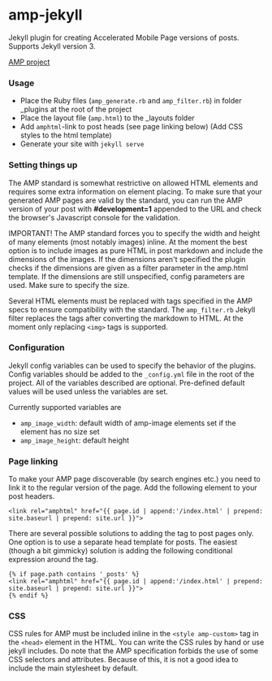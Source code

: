 # amp-jekyll

Jekyll plugin for creating Accelerated Mobile Page versions of posts. Supports Jekyll version 3.

[AMP project](https://www.ampproject.org/)
### Usage
- Place the Ruby files (`amp_generate.rb` and `amp_filter.rb`) in folder _plugins at the root of the project
- Place the layout file (`amp.html`) to the _layouts folder
- Add `amphtml`-link to post heads (see page linking below)
(Add CSS styles to the html template)
- Generate your site with `jekyll serve`

### Setting things up

The AMP standard is somewhat restrictive on allowed HTML elements and requires some extra information on element placing. To make sure that your generated AMP pages are valid by the standard, you can run the AMP version of your post with **#development=1** appended to the URL and check the browser's Javascript console for the validation.

IMPORTANT! The AMP standard forces you to specify the width and height of many elements (most notably images) inline. At the moment the best option is to include images as pure HTML in post markdown and include the dimensions of the images. If the dimensions aren't specified the plugin checks if the dimensions are given as a filter parameter in the amp.html template. If the dimensions are still unspecified, config parameters are used. Make sure to specify the size.

Several HTML elements must be replaced with tags specified in the AMP specs to ensure compatibility with the standard. The `amp_filter.rb` Jekyll filter replaces the tags after converting the markdown to HTML. At the moment only replacing `<img>` tags is supported.


### Configuration
Jekyll config variables can be used to specify the behavior of the plugins. Config variables should be added to the `_config.yml` file in the root of the project. All of the variables described are optional. Pre-defined default values will be used unless the variables are set.

Currently supported variables are

- `amp_image_width`: default width of amp-image elements set if the element has no size set
- `amp_image_height`: default height

### Page linking
To make your AMP page discoverable (by search engines etc.) you need to link it to the regular version of the page. Add the following element to your post headers.

```
<link rel="amphtml" href="{{ page.id | append:'/index.html' | prepend: site.baseurl | prepend: site.url }}">
```

There are several possible solutions to adding the tag to post pages only. One option is to use a separate head template for posts. The easiest (though a bit gimmicky) solution is adding the following conditional expression around the tag.

```
{% if page.path contains '_posts' %}
<link rel="amphtml" href="{{ page.id | append:'/index.html' | prepend: site.baseurl | prepend: site.url }}">
{% endif %}
```

### CSS
CSS rules for AMP must be included inline in the `<style amp-custom>` tag in the `<head>` element in the HTML. You can write the CSS rules by hand or use jekyll includes. Do note that the AMP specification forbids the use of some CSS selectors and attributes. Because of this, it is not a good idea to include the main stylesheet by default.
